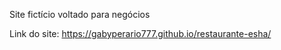 Site fictício voltado para negócios

Link do site: https://gabyperario777.github.io/restaurante-esha/
